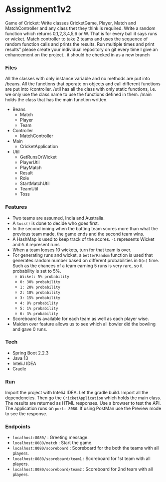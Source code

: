 # Assignment1v2
Game of Cricket:  Write classes CricketGame, Player, Match and MatchController and any class thet they think is required. Write a random function which returns 0,1,2,3,4,5,6 or W.  That is for every ball it says runs or wicket. Match controller to take 2 teams and uses the sequence of random function calls and prints the results. Run multiple times and print results" please create your individual repository on git every time I give an enhancement on the project.. it should be checked in as a new branch

### Files
All the classes with only instance variable and no methods are put into /beans. All the functions that operate on objects and call different functions are put into /controller. /util has all the class with only static functions, i.e. we only use the class name to use the functions defined in them. /main holds the class that has the main function written.
  - Beans
    - Match
    - Player
    - Team
  - Controller
    - MatchController
  - Main
    - CricketApplication
  - Util
    - GetRunsOrWicket
    - PlayerUtil
    - PlayMatch
    - Result
    - Role
    - StartMatchUtil
    - TeamUtil
    - Toss

### Features
- Two teams are assumed, India and Australia.
- A ```toss()``` is done to decide who goes first.
- In the second inning when the batting team scores more than what the previous team made, the game ends and the second team wins.
- A HashMap is used to keep track of the scores. ```-1``` represents Wicket and ```0-6``` represent runs
- When a team looses 10 wickets, turn for that team is over.
- For generating runs and wicket, a ```betterRandom``` function is used that generates random number based on different probabilities in `O(n)` time. Such as the chances of a team earning 5 runs is very rare, so it probability is set to 5%.
    - ```Wicket: 5% probability``` 
    - ```0: 30% probability```
    - ```1: 20% probability```
    - ```2: 18% probability```
    - ```3: 15% probability```
    - ```4: 8% probability```
    - ```5: 1% probability```
    - ```6: 3% probability```
 - Scoreboard is available for each team as well as each player wise.
 - Maiden over feature allows us to see which all bowler did the bowling and gave 0 runs.
### Tech
- Spring Boot 2.2.3
- Java 13
- InteliJ IDEA
- Gradle

### Run

Import the project with InteliJ IDEA. Let the gradle build. Import all the dependencies. Then go the ```CricketApplication``` which holds the main class. The results are returned as HTML responses. Use a browser to test the API. The application runs on ```port: 8080```.
If using PostMan use the Preview mode to see the response.

### Endpoints
- `localhost:8080/`                 : Greeting message.
- `localhost:8080/match`            : Start the game.
- `localhost:8080/scoreboard`       : Scoreboard for the both the teams with all players.
- `localhost:8080/scoreboard/team1` : Scoreboard for 1st team with all players.
- `localhost:8080/scoreboard/team2` : Scoreboard for 2nd team with all players.

